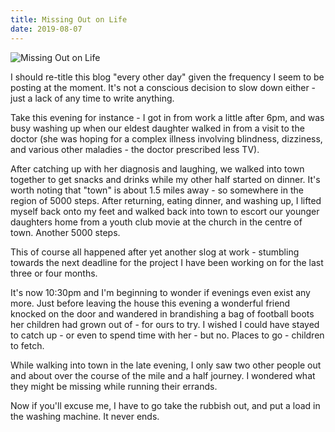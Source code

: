 ```yaml
---
title: Missing Out on Life
date: 2019-08-07
---
```


![Missing Out on Life](https://source.unsplash.com/gp8BLyaTaA0/1600x900)

I should re-title this blog "every other day" given the frequency I seem to be posting at the moment. It's not a conscious decision to slow down either - just a lack of any time to write anything.

Take this evening for instance - I got in from work a little after 6pm, and was busy washing up when our eldest daughter walked in from a visit to the doctor (she was hoping for a complex illness involving blindness, dizziness, and various other maladies - the doctor prescribed less TV).

After catching up with her diagnosis and laughing, we walked into town together to get snacks and drinks while my other half started on dinner. It's worth noting that "town" is about 1.5 miles away - so somewhere in the region of 5000 steps. After returning, eating dinner, and washing up, I lifted myself back onto my feet and walked back into town to escort our younger daughters home from a youth club movie at the church in the centre of town. Another 5000 steps.

This of course all happened after yet another slog at work - stumbling towards the next deadline for the project I have been working on for the last three or four months.

It's now 10:30pm and I'm beginning to wonder if evenings even exist any more. Just before leaving the house this evening a wonderful friend knocked on the door and wandered in brandishing a bag of football boots her children had grown out of - for ours to try. I wished I could have stayed to catch up - or even to spend time with her - but no. Places to go - children to fetch.

While walking into town in the late evening, I only saw two other people out and about over the course of the mile and a half journey. I wondered what they might be missing while running their errands.

Now if you'll excuse me, I have to go take the rubbish out, and put a load in the washing machine. It never ends.